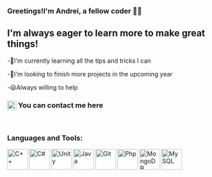 ### Greetings!I'm Andrei, a fellow coder 👨‍💻

## I'm always eager to learn more to make great things!
-🌟I'm currently learning all the tips and tricks I can

-🦉I'm looking to finish more projects in the upcoming year

-😃Always willing to help

### You can contact me here [<img align="left" alt="andrei-mutescu | LinkedIn" width="22px" src="https://cdn.jsdelivr.net/npm/simple-icons@v3/icons/linkedin.svg" />][linkedin]

[linkedin]: https://www.linkedin.com/in/andrei-mutescu-1516b7217/

<br />

### Languages and Tools:
[<img align="left" alt="C++" width="48px" src="https://user-images.githubusercontent.com/63661281/131055514-6a634bad-888d-44e9-9f04-40e85b0e79c8.png" />][C++]
[<img align="left" alt="C#" width="48px" src="https://user-images.githubusercontent.com/63661281/131055610-e80a5d8d-ec7a-4bb9-aaab-941eaa3a9459.png" />][C#]
[<img align="left" alt="Unity" width="48px" src="https://user-images.githubusercontent.com/63661281/131055270-c755cdac-08ab-4121-8604-b1bef825b281.png" />][Unity]
[<img align="left" alt="Java" width="48px" src="https://user-images.githubusercontent.com/63661281/131055659-232f9479-0454-4aba-a2c5-2904ced2d58a.png" />][Git]
[<img align="left" alt="Git" width="48px" src="https://user-images.githubusercontent.com/63661281/131055318-c86d52fc-ab47-4e56-8a62-3c29cac9c3a2.png" />][Java]
[<img align="left" alt="Php" width="48px" src="https://user-images.githubusercontent.com/63661281/131055364-8c1a47d4-5f0b-4828-852d-8f02aed789cf.png" />][Php]
[<img align="left" alt="MongoDB" width="48px" src="https://user-images.githubusercontent.com/63661281/131055414-a27e29a8-8cc3-4c01-a27b-fc7aacf82242.png" />][MongoDB]
[<img align="left" alt="MySQL" width="48px" src="https://user-images.githubusercontent.com/63661281/131055680-06bb589d-818c-43b6-9c20-7c15f5bec390.png" />][MySQL]


[Java]: https://en.wikipedia.org/wiki/Java_(programming_language)

[C++]: https://en.wikipedia.org/wiki/C%2B%2B

[Unity]: https://en.wikipedia.org/wiki/Unity_(game_engine)

[C#]: https://en.wikipedia.org/wiki/C_Sharp_(programming_language)

[Git]: https://en.wikipedia.org/wiki/Java_(programming_language)

[Php]: https://en.wikipedia.org/wiki/PHP

[MongoDB]: https://en.wikipedia.org/wiki/MongoDB

[MySQL]: https://en.wikipedia.org/wiki/MySQL
